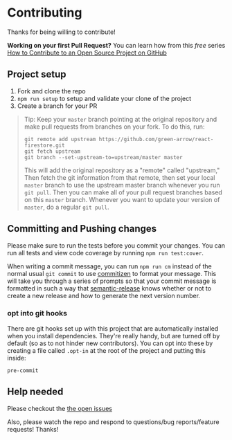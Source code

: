 # Contributing

Thanks for being willing to contribute!

**Working on your first Pull Request?** You can learn how from this _free_
series [How to Contribute to an Open Source Project on GitHub][egghead]

## Project setup

1. Fork and clone the repo
2. `npm run setup` to setup and validate your clone of the project
3. Create a branch for your PR

> Tip: Keep your `master` branch pointing at the original repository and make
> pull requests from branches on your fork. To do this, run:
>
> ```
> git remote add upstream https://github.com/green-arrow/react-firestore.git
> git fetch upstream
> git branch --set-upstream-to=upstream/master master
> ```
>
> This will add the original repository as a "remote" called "upstream," Then
> fetch the git information from that remote, then set your local `master`
> branch to use the upstream master branch whenever you run `git pull`. Then you
> can make all of your pull request branches based on this `master` branch.
> Whenever you want to update your version of `master`, do a regular `git pull`.

## Committing and Pushing changes

Please make sure to run the tests before you commit your changes.
You can run all tests and view code coverage by running `npm run test:cover`.

When writing a commit message, you can run `npm run cm` instead of the normal
usual `git commit` to use [commitizen][commitizen] to format your message.
This will take you through a series of prompts so that your commit message is
formatted in such a way that [semantic-release][semantic-release] knows whether
or not to create a new release and how to generate the next version number.

### opt into git hooks

There are git hooks set up with this project that are automatically installed
when you install dependencies. They're really handy, but are turned off by
default (so as to not hinder new contributors). You can opt into these by
creating a file called `.opt-in` at the root of the project and putting this
inside:

```
pre-commit
```

## Help needed

Please checkout the [the open issues][issues]

Also, please watch the repo and respond to questions/bug reports/feature
requests! Thanks!

[egghead]: https://egghead.io/series/how-to-contribute-to-an-open-source-project-on-github
[commitizen]: https://github.com/commitizen/cz-cli
[semantic-release]: https://github.com/semantic-release/semantic-release
[issues]: https://github.com/green-arrow/react-firestore/issues
